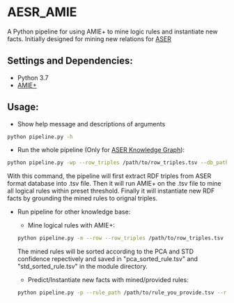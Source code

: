 # AESR_AMIE
A Python pipeline for using AMIE+ to mine logic rules and instantiate new facts.
Initially designed for mining new relations for [ASER](https://hkust-knowcomp.github.io/ASER/)
## Settings and Dependencies:
* Python 3.7
* [AMIE+](https://www.mpi-inf.mpg.de/departments/databases-and-information-systems/research/yago-naga/amie/)
## Usage:
* Show help message and descriptions of arguments
```Bash
python pipeline.py -h
```
* Run the whole pipeline (Only for [ASER Knowledge Graph](https://github.com/HKUST-KnowComp/ASER)):
```Bash
python pipeline.py -wp --row_triples /path/to/row_triples.tsv --db_path DB_PATH /path/to/KG.db --amie_plus_path /path/to/AMIE+.jar --new_prediction_path /path/to/new_prediction.tsv
```
With this command, the pipeline will first extract RDF triples from ASER format database into .tsv file. Then it will run AMIE+ on the .tsv file to mine all logical rules within preset threshold. Finally it will instantiate new RDF facts by grounding the mined rules to orignal triples. 

* Run pipeline for other knowledge base:

  * Mine logical rules with AMIE+:
  ```Bash
  python pipeline.py -m --row --row_triples /path/to/row_triples.tsv --amie_plus_path /path/to/AMIE+.jar 
  ```
  The mined rules will be sorted according to the PCA and STD confidence repectively and saved in "pca_sorted_rule.tsv" and     "std_sorted_rule.tsv" in the module directory.

  * Predict/Instantiate new facts with mined/provided rules:
  ```Bash
  python pipeline.py -p --rule_path /path/to/rule_you_provide.tsv --row_triples /path/to/row_triples.tsv ----new_prediction_path /path/to/new_prediction.tsv
  ```
